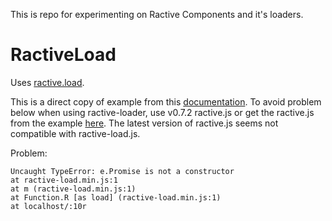 This is repo for experimenting on Ractive Components and it's loaders.

RactiveLoad
=====
   Uses [ractive.load](https://github.com/ractivejs/ractive-load).

   This is a direct copy of example from this [documentation](https://github.com/ractivejs/component-spec/#available-loaders). To avoid problem below when using ractive-loader, use v0.7.2 ractive.js or get the ractive.js from the example [here](https://github.com/Rich-Harris/ractive-load-example). The latest version of ractive.js seems not compatible with ractive-load.js.
   
   Problem:

    
    Uncaught TypeError: e.Promise is not a constructor
    at ractive-load.min.js:1
    at m (ractive-load.min.js:1)
    at Function.R [as load] (ractive-load.min.js:1)
    at localhost/:10r
